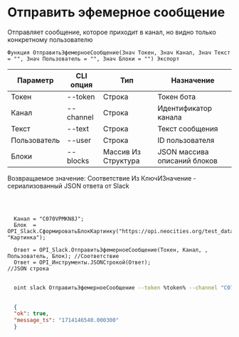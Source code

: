 ﻿---
sidebar_position: 2
---

# Отправить эфемерное сообщение
Отправляет сообщение, которое приходит в канал, но видно только конкретному пользователю



`Функция ОтправитьЭфемерноеСообщение(Знач Токен, Знач Канал, Знач Текст = "", Знач Пользователь = "", Знач Блоки = "") Экспорт`

  | Параметр | CLI опция | Тип | Назначение |
  |-|-|-|-|
  | Токен | --token | Строка | Токен бота |
  | Канал | --channel | Строка | Идентификатор канала |
  | Текст | --text | Строка | Текст сообщения |
  | Пользователь | --user | Строка | ID пользователя |
  | Блоки | --blocks | Массив Из Структура | JSON массива описаний блоков |

  
  Возвращаемое значение:   Соответствие Из КлючИЗначение - сериализованный JSON ответа от Slack

<br/>




```bsl title="Пример кода"
  
  Канал = "C070VPMKN8J";
  Блок  = OPI_Slack.СформироватьБлокКартинку("https://opi.neocities.org/test_data/picture.jpg", "Картинка");
  
  Ответ = OPI_Slack.ОтправитьЭфемерноеСообщение(Токен, Канал, , Пользователь, Блок); //Соответствие
  Ответ = OPI_Инструменты.JSONСтрокой(Ответ);                                        //JSON строка
```



```sh title="Пример команды CLI"
    
  oint slack ОтправитьЭфемерноеСообщение --token %token% --channel "C070VPMKN8J" --text %text% --user %user% --blocks %blocks%

```

```json title="Результат"
  
  {
  "ok": true,
  "message_ts": "1714146540.000300"
  }
  

```
